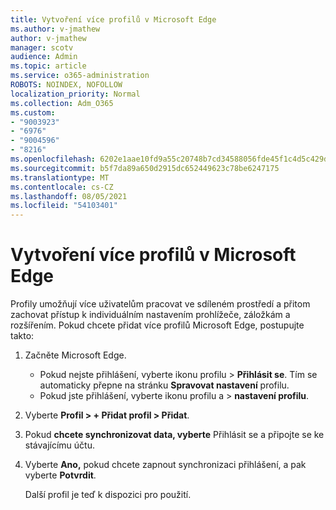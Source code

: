 ```yaml
---
title: Vytvoření více profilů v Microsoft Edge
ms.author: v-jmathew
author: v-jmathew
manager: scotv
audience: Admin
ms.topic: article
ms.service: o365-administration
ROBOTS: NOINDEX, NOFOLLOW
localization_priority: Normal
ms.collection: Adm_O365
ms.custom:
- "9003923"
- "6976"
- "9004596"
- "8216"
ms.openlocfilehash: 6202e1aae10fd9a55c20748b7cd34588056fde45f1c4d5c429da651f7a9bb6a7
ms.sourcegitcommit: b5f7da89a650d2915dc652449623c78be6247175
ms.translationtype: MT
ms.contentlocale: cs-CZ
ms.lasthandoff: 08/05/2021
ms.locfileid: "54103401"
---
```

# <a name="create-multiple-profiles-in-microsoft-edge"></a>Vytvoření více profilů v Microsoft Edge

Profily umožňují více uživatelům pracovat ve sdíleném prostředí a přitom zachovat přístup k individuálním nastavením prohlížeče, záložkám a rozšířením. Pokud chcete přidat více profilů Microsoft Edge, postupujte takto:

1. Začněte Microsoft Edge.
    - Pokud nejste přihlášení, vyberte ikonu profilu > **Přihlásit se**. Tím se automaticky přepne na stránku **Spravovat nastavení** profilu.
    - Pokud jste přihlášení, vyberte ikonu profilu a > **nastavení profilu**.
2. Vyberte **Profil > + Přidat profil > Přidat**.
3. Pokud **chcete synchronizovat data, vyberte** Přihlásit se a připojte se ke stávajícímu účtu.
4. Vyberte **Ano,** pokud chcete zapnout synchronizaci přihlášení, a pak vyberte **Potvrdit**.

    Další profil je teď k dispozici pro použití.
